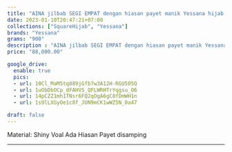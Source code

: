 ```yaml
---
title: "AINA jilbab SEGI EMPAT dengan hiasan payet manik Yessana hijab ori SERI 1"
date: 2023-01-10T20:47:21+07:00
collections: ["SquareHijab", "Yessana"]
brands: "Yessana"
grams: "900"
description : "AINA jilbab SEGI EMPAT dengan hiasan payet manik Yessana hijab ori SERI 1"
price: "88,000.00"

google_drive:
  enable: true
  pics:
  - url: 10Cl_MaM5tq889jGfb7w3A12H-RGU505Q
  - url: 1uObDbOCp_dFAHVS_QFLWRHTrYqgsu_O6
  - url: 14pCZZ1mh1TNsr6FQ2qOgA6gC8fDmWH1n
  - url: 1s9lLXGyOe1c8f_JUN9mCK1wWZ5N_0a47

draft: false
---
```


Material: Shiny Voal 
Ada Hiasan Payet disamping

------------      
  
